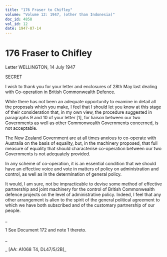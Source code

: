 ```yaml
---
title: "176 Fraser to Chifley"
volume: "Volume 12: 1947, (other than Indonesia)"
doc_id: 4858
vol_id: 12
date: 1947-07-14
---
```


# 176 Fraser to Chifley

Letter WELLINGTON, 14 July 1947

SECRET

I wish to thank you for your letter and enclosures of 28th May last dealing with Co-operation in British Commonwealth Defence.

While there has not been an adequate opportunity to examine in detail all the proposals which you make, I feel that I should let you know at this stage of their consideration that, in my own view, the procedure suggested in paragraphs 9 and 10 of your letter [1], for liaison between our two Governments as well as other Commonwealth Governments concerned, is not acceptable.

The New Zealand Government are at all times anxious to co-operate with Australia on the basis of equality, but, in the machinery proposed, that full measure of equality that should characterise co-operation between our two Governments is not adequately provided.

In any scheme of co-operation, it is an essential condition that we should have an effective voice and vote in matters of policy on administration and control, as well as in the determination of general policy.

It would, I am sure, not be impracticable to devise some method of effective partnership and joint machinery for the control of British Commonwealth defence projects on the level of administrative policy. Indeed, I feel that any other arrangement is alien to the spirit of the general political agreement to which we have both subscribed and of the customary partnership of our people.

_

1 See Document 172 and note 1 thereto.

_

_ [AA: A1068 T4, DL47/5/2B]_
